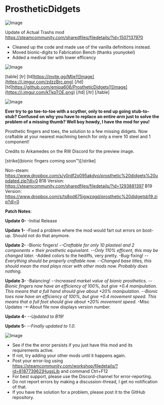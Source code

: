 # ProstheticDidgets

![Image](https://i.imgur.com/WAEzk68.png)

Update of Actual Trashs mod
https://steamcommunity.com/sharedfiles/filedetails/?id=1507137970

- Cleaned up the code and made use of the vanilla definitions instead.
- Moved bionic-digits to Fabrication Bench (thanks younyokel)
- Added a medival tier with lower efficency

![Image](https://i.imgur.com/7Gzt3Rg.png)


[table]
	[tr]
		[td]https://invite.gg/Mlie]![Image](https://i.imgur.com/zdzzBrc.png)
[/td]
		[td]https://github.com/emipa606/ProstheticDidgets]![Image](https://i.imgur.com/kTkpTOE.png)
[/td]
	[/tr]
[/table]
	
![Image](https://i.imgur.com/NOW7jU1.png)


**Ever try to go toe-to-toe with a scyther, only to end up going stub-to-stub?
Confused on why you have to replace an entire *arm* just to solve the problem of a missing thumb?
Well boy howdy, I have the mod for you!**

Prosthetic fingers and toes, the solution to a few missing didgets. Now craftable at your nearest machining bench for only a mere 10 steel and 1 component!

Credits to Arkamedes on the RW Discord for the preview image.

[strike](bionic fingers coming soon™)[/strike]

Non-steam: https://www.dropbox.com/s/y0rdf2o095akdyo/prosthetic%20didgets%20updated.zip?dl=0
B18 Version: https://steamcommunity.com/sharedfiles/filedetails/?id=1293881397
B19 Version: https://www.dropbox.com/s/ts8od675igwzqgd/prosthetic%20didgetsb19.zip?dl=0

**Patch Notes**:

**Update 0-**
  -Initial Release

**Update 1-**
  -Fixed a problem where the mod would fart out errors on boot-up. Should not do that anymore.

**Update 2-**
  -Bionic fingers!
    -*-Craftable for only 10 plasteel and 2 components + their prosthetic equivelant.*
    -*-Only 110% efficent, this may be changed later.*
  -Added colors to the hediffs, very pretty.
  -Bug-fixing!
    -*-Everything should be properly craftable now.*
    -*-Changed base titles, this *should* mean the mod plays nicer with other mods now. Probably does nothing.*

**Update 3-**
  -Balancing!
    -*-Increased market value of bionic prosthetics.*
    -*-Bionic fingers now have an efficiency of 100%, but give +0.4 manipulation. This means that a full hand should give about +20% manipulation.*
    -*-Bionic toes now have an efficiency of 100%, but give +0.4 movement speed. This means that a full foot should give about +20% movement speed.*
  -Misc Updates
    -*-About file now displays version number.

**Update 4-**
    -*-Updated to B19!*

**Update 5-**
    -*-Finally updated to 1.0.*


![Image](https://i.imgur.com/Rs6T6cr.png)



-  See if the the error persists if you just have this mod and its requirements active.
-  If not, try adding your other mods until it happens again.
-  Post your error-log using https://steamcommunity.com/workshop/filedetails/?id=818773962]HugsLib and command Ctrl+F12
-  For best support, please use the Discord-channel for error-reporting.
-  Do not report errors by making a discussion-thread, I get no notification of that.
-  If you have the solution for a problem, please post it to the GitHub repository.




